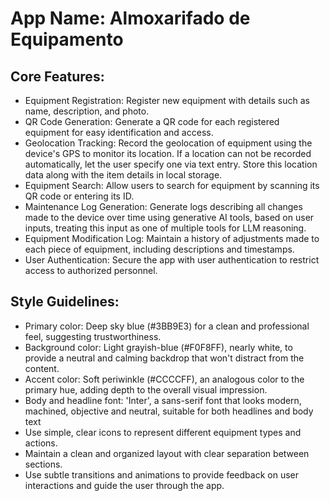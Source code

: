 # **App Name**: Almoxarifado de Equipamento

## Core Features:

- Equipment Registration: Register new equipment with details such as name, description, and photo.
- QR Code Generation: Generate a QR code for each registered equipment for easy identification and access.
- Geolocation Tracking: Record the geolocation of equipment using the device's GPS to monitor its location. If a location can not be recorded automatically, let the user specify one via text entry. Store this location data along with the item details in local storage.
- Equipment Search: Allow users to search for equipment by scanning its QR code or entering its ID.
- Maintenance Log Generation: Generate logs describing all changes made to the device over time using generative AI tools, based on user inputs, treating this input as one of multiple tools for LLM reasoning.
- Equipment Modification Log: Maintain a history of adjustments made to each piece of equipment, including descriptions and timestamps.
- User Authentication: Secure the app with user authentication to restrict access to authorized personnel.

## Style Guidelines:

- Primary color: Deep sky blue (#3BB9E3) for a clean and professional feel, suggesting trustworthiness.
- Background color: Light grayish-blue (#F0F8FF), nearly white, to provide a neutral and calming backdrop that won't distract from the content.
- Accent color: Soft periwinkle (#CCCCFF), an analogous color to the primary hue, adding depth to the overall visual impression.
- Body and headline font: 'Inter', a sans-serif font that looks modern, machined, objective and neutral, suitable for both headlines and body text
- Use simple, clear icons to represent different equipment types and actions.
- Maintain a clean and organized layout with clear separation between sections.
- Use subtle transitions and animations to provide feedback on user interactions and guide the user through the app.